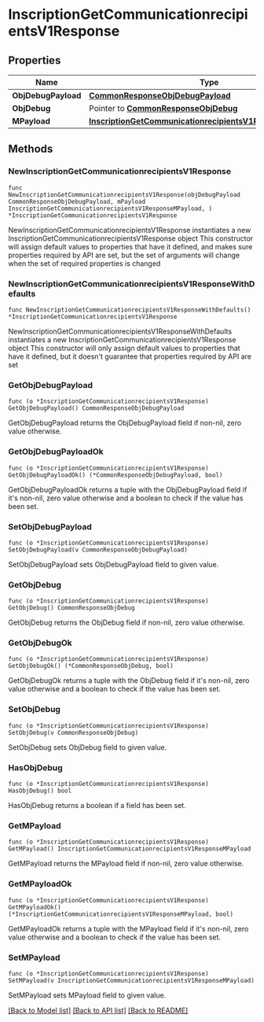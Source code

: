 # InscriptionGetCommunicationrecipientsV1Response

## Properties

Name | Type | Description | Notes
------------ | ------------- | ------------- | -------------
**ObjDebugPayload** | [**CommonResponseObjDebugPayload**](CommonResponseObjDebugPayload.md) |  | 
**ObjDebug** | Pointer to [**CommonResponseObjDebug**](CommonResponseObjDebug.md) |  | [optional] 
**MPayload** | [**InscriptionGetCommunicationrecipientsV1ResponseMPayload**](InscriptionGetCommunicationrecipientsV1ResponseMPayload.md) |  | 

## Methods

### NewInscriptionGetCommunicationrecipientsV1Response

`func NewInscriptionGetCommunicationrecipientsV1Response(objDebugPayload CommonResponseObjDebugPayload, mPayload InscriptionGetCommunicationrecipientsV1ResponseMPayload, ) *InscriptionGetCommunicationrecipientsV1Response`

NewInscriptionGetCommunicationrecipientsV1Response instantiates a new InscriptionGetCommunicationrecipientsV1Response object
This constructor will assign default values to properties that have it defined,
and makes sure properties required by API are set, but the set of arguments
will change when the set of required properties is changed

### NewInscriptionGetCommunicationrecipientsV1ResponseWithDefaults

`func NewInscriptionGetCommunicationrecipientsV1ResponseWithDefaults() *InscriptionGetCommunicationrecipientsV1Response`

NewInscriptionGetCommunicationrecipientsV1ResponseWithDefaults instantiates a new InscriptionGetCommunicationrecipientsV1Response object
This constructor will only assign default values to properties that have it defined,
but it doesn't guarantee that properties required by API are set

### GetObjDebugPayload

`func (o *InscriptionGetCommunicationrecipientsV1Response) GetObjDebugPayload() CommonResponseObjDebugPayload`

GetObjDebugPayload returns the ObjDebugPayload field if non-nil, zero value otherwise.

### GetObjDebugPayloadOk

`func (o *InscriptionGetCommunicationrecipientsV1Response) GetObjDebugPayloadOk() (*CommonResponseObjDebugPayload, bool)`

GetObjDebugPayloadOk returns a tuple with the ObjDebugPayload field if it's non-nil, zero value otherwise
and a boolean to check if the value has been set.

### SetObjDebugPayload

`func (o *InscriptionGetCommunicationrecipientsV1Response) SetObjDebugPayload(v CommonResponseObjDebugPayload)`

SetObjDebugPayload sets ObjDebugPayload field to given value.


### GetObjDebug

`func (o *InscriptionGetCommunicationrecipientsV1Response) GetObjDebug() CommonResponseObjDebug`

GetObjDebug returns the ObjDebug field if non-nil, zero value otherwise.

### GetObjDebugOk

`func (o *InscriptionGetCommunicationrecipientsV1Response) GetObjDebugOk() (*CommonResponseObjDebug, bool)`

GetObjDebugOk returns a tuple with the ObjDebug field if it's non-nil, zero value otherwise
and a boolean to check if the value has been set.

### SetObjDebug

`func (o *InscriptionGetCommunicationrecipientsV1Response) SetObjDebug(v CommonResponseObjDebug)`

SetObjDebug sets ObjDebug field to given value.

### HasObjDebug

`func (o *InscriptionGetCommunicationrecipientsV1Response) HasObjDebug() bool`

HasObjDebug returns a boolean if a field has been set.

### GetMPayload

`func (o *InscriptionGetCommunicationrecipientsV1Response) GetMPayload() InscriptionGetCommunicationrecipientsV1ResponseMPayload`

GetMPayload returns the MPayload field if non-nil, zero value otherwise.

### GetMPayloadOk

`func (o *InscriptionGetCommunicationrecipientsV1Response) GetMPayloadOk() (*InscriptionGetCommunicationrecipientsV1ResponseMPayload, bool)`

GetMPayloadOk returns a tuple with the MPayload field if it's non-nil, zero value otherwise
and a boolean to check if the value has been set.

### SetMPayload

`func (o *InscriptionGetCommunicationrecipientsV1Response) SetMPayload(v InscriptionGetCommunicationrecipientsV1ResponseMPayload)`

SetMPayload sets MPayload field to given value.



[[Back to Model list]](../README.md#documentation-for-models) [[Back to API list]](../README.md#documentation-for-api-endpoints) [[Back to README]](../README.md)



